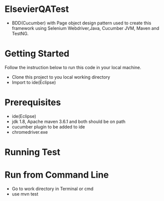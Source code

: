 # ElsevierQATest
* BDD(Cucumber) with Page object design pattern used to create this framework using Selenium Webdriver,Java, Cucumber JVM, Maven and TestNG. 

# Getting Started
Follow the instruction below to run this code in your local machine.
* Clone this project to you local working directory
* Import to ide(Eclipse)

# Prerequisites
* ide(Eclipse)
* jdk 1.8, Apache maven 3.6.1 and both should be on path
* cucumber plugin to be added to ide
* chromedriver.exe

# Running Test
# Run from Command Line
* Go to work directory in Terminal or cmd
* use mvn test 

